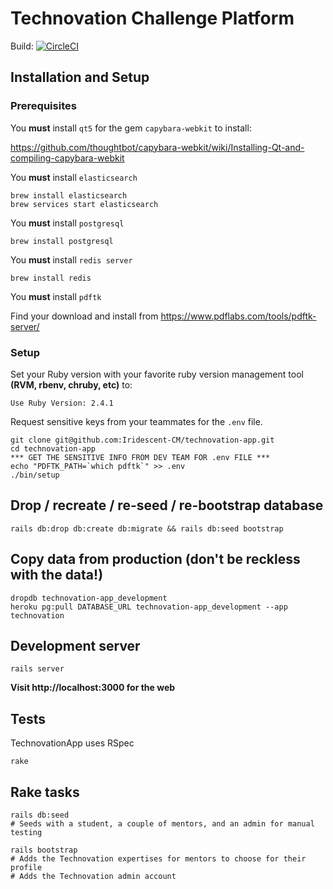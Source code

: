 # Technovation Challenge Platform

Build: [![CircleCI](https://circleci.com/gh/Iridescent-CM/technovation-app/tree/master.svg?style=svg&circle-token=2761348ab1cf794859c6cc40536654b342a8a9d1)](https://circleci.com/gh/Iridescent-CM/technovation-app/tree/master)

## Installation and Setup

### Prerequisites

You **must** install `qt5` for the gem `capybara-webkit` to install:

https://github.com/thoughtbot/capybara-webkit/wiki/Installing-Qt-and-compiling-capybara-webkit

You **must** install `elasticsearch`

```
brew install elasticsearch
brew services start elasticsearch
```

You **must** install `postgresql`

```
brew install postgresql
```

You **must** install `redis server`

```
brew install redis
```

You **must** install `pdftk`

Find your download and install from
https://www.pdflabs.com/tools/pdftk-server/

### Setup

Set your Ruby version with your favorite ruby version management tool **(RVM, rbenv, chruby, etc)** to:

`Use Ruby Version: 2.4.1`

Request sensitive keys from your teammates for the `.env` file.

```
git clone git@github.com:Iridescent-CM/technovation-app.git
cd technovation-app
*** GET THE SENSITIVE INFO FROM DEV TEAM FOR .env FILE ***
echo "PDFTK_PATH=`which pdftk`" >> .env
./bin/setup
```

## Drop / recreate / re-seed / re-bootstrap  database

```
rails db:drop db:create db:migrate && rails db:seed bootstrap
```


## Copy data from production (don't be reckless with the data!)

```
dropdb technovation-app_development
heroku pg:pull DATABASE_URL technovation-app_development --app technovation
```

## Development server

```
rails server
```

**Visit http://localhost:3000 for the web**

## Tests

TechnovationApp uses RSpec

```
rake
```

## Rake tasks

```
rails db:seed 
# Seeds with a student, a couple of mentors, and an admin for manual testing
```

```
rails bootstrap
# Adds the Technovation expertises for mentors to choose for their profile
# Adds the Technovation admin account
```
